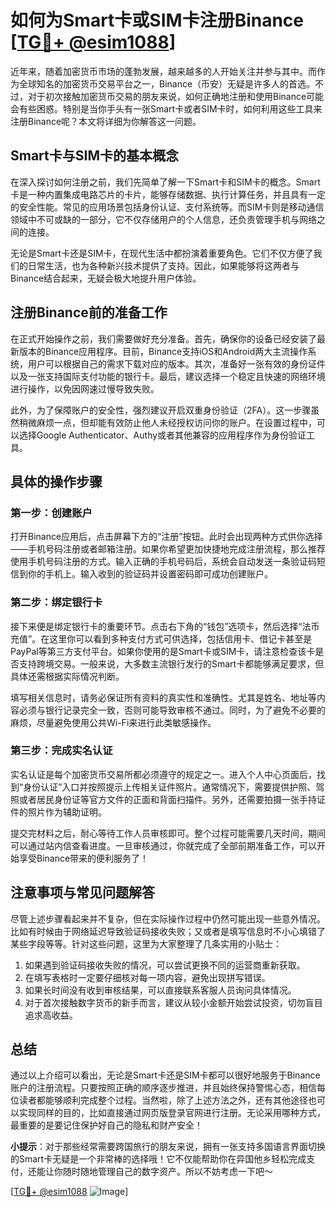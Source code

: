# 如何为Smart卡或SIM卡注册Binance [[TG💪+ @esim1088](https://t.me/s/esim1088)]

近年来，随着加密货币市场的蓬勃发展，越来越多的人开始关注并参与其中。而作为全球知名的加密货币交易平台之一，Binance（币安）无疑是许多人的首选。不过，对于初次接触加密货币交易的朋友来说，如何正确地注册和使用Binance可能会有些困惑。特别是当你手头有一张Smart卡或者SIM卡时，如何利用这些工具来注册Binance呢？本文将详细为你解答这一问题。

## Smart卡与SIM卡的基本概念

在深入探讨如何注册之前，我们先简单了解一下Smart卡和SIM卡的概念。Smart卡是一种内置集成电路芯片的卡片，能够存储数据、执行计算任务，并且具有一定的安全性能。常见的应用场景包括身份认证、支付系统等。而SIM卡则是移动通信领域中不可或缺的一部分，它不仅存储用户的个人信息，还负责管理手机与网络之间的连接。

无论是Smart卡还是SIM卡，在现代生活中都扮演着重要角色。它们不仅方便了我们的日常生活，也为各种新兴技术提供了支持。因此，如果能够将这两者与Binance结合起来，无疑会极大地提升用户体验。

## 注册Binance前的准备工作

在正式开始操作之前，我们需要做好充分准备。首先，确保你的设备已经安装了最新版本的Binance应用程序。目前，Binance支持iOS和Android两大主流操作系统，用户可以根据自己的需求下载对应的版本。其次，准备好一张有效的身份证件以及一张支持国际支付功能的银行卡。最后，建议选择一个稳定且快速的网络环境进行操作，以免因网速过慢导致失败。

此外，为了保障账户的安全性，强烈建议开启双重身份验证（2FA）。这一步骤虽然稍微麻烦一点，但却能有效防止他人未经授权访问你的账户。在设置过程中，可以选择Google Authenticator、Authy或者其他兼容的应用程序作为身份验证工具。

## 具体的操作步骤

### 第一步：创建账户

打开Binance应用后，点击屏幕下方的“注册”按钮。此时会出现两种方式供你选择——手机号码注册或者邮箱注册。如果你希望更加快捷地完成注册流程，那么推荐使用手机号码注册的方式。输入正确的手机号码后，系统会自动发送一条验证码短信到你的手机上。输入收到的验证码并设置密码即可成功创建账户。

### 第二步：绑定银行卡

接下来便是绑定银行卡的重要环节。点击右下角的“钱包”选项卡，然后选择“法币充值”。在这里你可以看到多种支付方式可供选择，包括信用卡、借记卡甚至是PayPal等第三方支付平台。如果你使用的是Smart卡或SIM卡，请注意检查该卡是否支持跨境交易。一般来说，大多数主流银行发行的Smart卡都能够满足要求，但具体还需根据实际情况判断。

填写相关信息时，请务必保证所有资料的真实性和准确性。尤其是姓名、地址等内容必须与银行记录完全一致，否则可能导致审核不通过。同时，为了避免不必要的麻烦，尽量避免使用公共Wi-Fi来进行此类敏感操作。

### 第三步：完成实名认证

实名认证是每个加密货币交易所都必须遵守的规定之一。进入个人中心页面后，找到“身份认证”入口并按照提示上传相关证件照片。通常情况下，需要提供护照、驾照或者居民身份证等官方文件的正面和背面扫描件。另外，还需要拍摄一张手持证件的照片作为辅助证明。

提交完材料之后，耐心等待工作人员审核即可。整个过程可能需要几天时间，期间可以通过站内信查看进度。一旦审核通过，你就完成了全部前期准备工作，可以开始享受Binance带来的便利服务了！

## 注意事项与常见问题解答

尽管上述步骤看起来并不复杂，但在实际操作过程中仍然可能出现一些意外情况。比如有时候由于网络延迟导致验证码接收失败；又或者是填写信息时不小心填错了某些字段等等。针对这些问题，这里为大家整理了几条实用的小贴士：

1. 如果遇到验证码接收失败的情况，可以尝试更换不同的运营商重新获取。
2. 在填写表格时一定要仔细核对每一项内容，避免出现拼写错误。
3. 如果长时间没有收到审核结果，可以直接联系客服人员询问具体情况。
4. 对于首次接触数字货币的新手而言，建议从较小金额开始尝试投资，切勿盲目追求高收益。

## 总结

通过以上介绍可以看出，无论是Smart卡还是SIM卡都可以很好地服务于Binance账户的注册流程。只要按照正确的顺序逐步推进，并且始终保持警惕心态，相信每位读者都能够顺利完成整个过程。当然啦，除了上述方法之外，还有其他途径也可以实现同样的目的，比如直接通过网页版登录官网进行注册。无论采用哪种方式，最重要的是要记住保护好自己的隐私和财产安全！

**小提示**：对于那些经常需要跨国旅行的朋友来说，拥有一张支持多国语言界面切换的Smart卡无疑是一个非常棒的选择哦！它不仅能帮助你在异国他乡轻松完成支付，还能让你随时随地管理自己的数字资产。所以不妨考虑一下吧～

[[TG💪+ @esim1088](https://t.me/s/esim1088) ![Image](https://i.postimg.cc/4NQfJmqS/Snipaste-2025-05-13-00-14-12.png)]